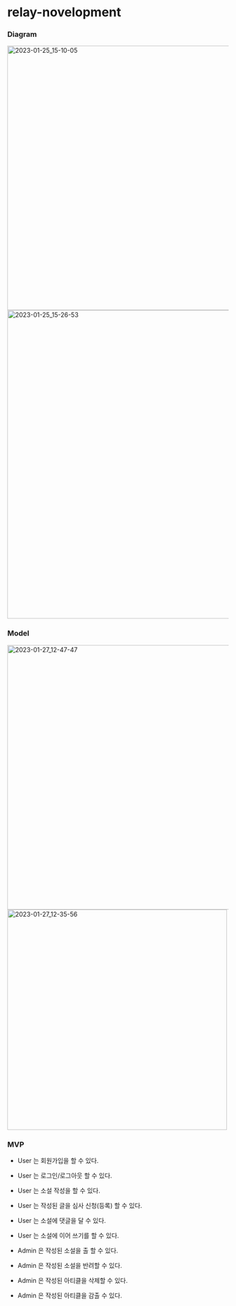 # relay-novelopment

### Diagram
<img width="600" height="600" alt="2023-01-25_15-10-05" src="https://user-images.githubusercontent.com/74708028/214502520-8ef2ae2e-4809-4954-9ebb-68980beb280e.png">


<img width="700" alt="2023-01-25_15-26-53" src="https://user-images.githubusercontent.com/74708028/214502375-72e95b88-68fd-48e7-bf4d-3982ee397d42.png">


### Model
<img width="600" alt="2023-01-27_12-47-47" src="https://user-images.githubusercontent.com/74708028/215005697-944bee2b-5b66-4687-9011-59679a11ff49.png">
<img width="500" alt="2023-01-27_12-35-56" src="https://user-images.githubusercontent.com/74708028/215004627-68f66670-6205-475e-8bde-653336ca9aad.png">




### MVP
- User 는 회원가입을 할 수 있다.
- User 는 로그인/로그아웃 할 수 있다.
- User 는 소설 작성을 할 수 있다.
- User 는 작성된 글을 심사 신청(등록) 할 수 있다.
- User 는 소설에 댓글을 달 수 있다.
- User 는 소설에 이어 쓰기를 할 수 있다.

- Admin 은 작성된 소설을 출 할 수 있다.
- Admin 은 작성된 소설을 반려할 수 있다.
- Admin 은 작성된 아티클을 삭제할 수 있다.
- Admin 은 작성된 아티클을 감출 수 있다.

